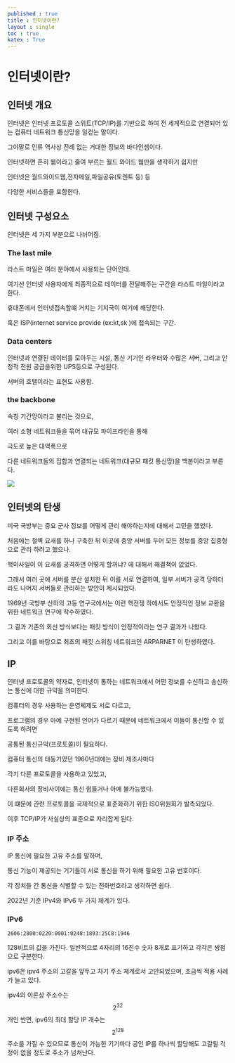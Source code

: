 ```yaml
---
published : true 
title : 인터넷이란?  
layout : single 
toc : true 
katex : True 
---
```

# 인터넷이란?


## 인터넷 개요

인터넷은 인터넷 프로토콜 스위트(TCP/IP)를 기반으로 하여 전 세계적으로 연결되어 있는 컴퓨터 네트워크 통신망을 일컫는 말이다. 

그야말로 인류 역사상 전례 없는 거대한 정보의 바다인셈이다.

인터넷하면 흔히 웹이라고 줄여 부르는 월드 와이드 웹만을 생각하기 쉽지만

인터넷은 월드와이드웹,전자메일,파일공유(토렌트 등) 등

다양한 서비스들을 포함한다.




## 인터넷 구성요소

인터넷은 세 가지 부분으로 나뉘어짐.

### **The last mile** 

라스트 마일은 여러 분야에서 사용되는 단어인데.

여기선 인터넷 사용자에게 최종적으로 데이터를 전달해주는 구간을 라스트 마일이라고 한다.

휴대폰에서 인터넷접속할떄 거치는 기지국이 여기에 해당한다.

혹은 ISP(internet service provide (ex:kt,sk )에 접속되는 구간.



### **Data centers**

인터넷과 연결된 데이터를 모아두는 시설, 통신 기기인 라우터와 수많은 서버, 그리고 안정적 전원 공급을위한 UPS등으로 구성된다.

서버의 호텔이라는 표현도 사용함.


### **the backbone** 

속칭 기간망이라고 불리는 것으로,

여러 소형 네트워크들을 묶어 대규모 파이프라인을 통해 

극도로 높은 대역폭으로 

다른 네트워크들의 집합과 연결되는 네트워크(대규모 패킷 통신망)을 백본이라고 부른다.

![](https://img1.daumcdn.net/thumb/R1280x0/?scode=mtistory2&fname=https%3A%2F%2Fblog.kakaocdn.net%2Fdn%2FkRIg6%2FbtrjIZ9FHdg%2FOk2WbvuFrWO6AuObr6N1jk%2Fimg.png)



## 인터넷의 탄생

미국 국방부는 중요 군사 정보를 어떻게 관리 해야하는지에 대해서 고민을 했었다.

처음에는 철벽 요새를 하나 구축한 뒤 이곳에 중앙 서버를 두어 모든 정보를 중앙 집중형으로 관리 하려고 했으나.

핵미사일이 이 요새를 공격하면 어떻게 할꺼냐? 에 대해서 해결책이 없었다.

그래서 여러 곳에 서버를 분산 설치한 뒤 이를 서로 연결하여, 일부 서버가 공격 당하더라도 나머지 서버들로 관리하는 방안이 제시되었다.

1969년 국방부 산하의 고등 연구국에서는 이런 핵전쟁 하에서도 안정적인 정보 교환을 위한 네트워크 연구에 착수하였다.

그 결과 기존의 회선 방식보다는 패킷 방식이 안정적이라는 연구 결과가 나왔다. 

그리고 이를 바탕으로 최초의 패킷 스위칭 네트워크인 ARPARNET 이 탄생하였다.

## IP

인터넷 프로토콜의 약자로, 인터넷이 통하는 네트워크에서 어떤 정보를 수신하고 송신하는 통신에 대한 규약을 의미한다.

컴퓨터의 경우 사용하는 운영체제도 서로 다르고, 

프로그램의 경우 아예 구현된 언어가 다르기 때문에 네트워크에서 이들이 통신할 수 있도록 하려면

공통된 통신규악(프로토콜)이 필요하다. 

컴퓨터 통신의 태동기였던 1960년대에는 장비 제조사마다 

각기 다른 프로토콜을 사용하고 있었고,

다른회사의 장비사이에는 통신 힘들거나 아예 불가능했다.

이 떄문에 관련 프로토콜을 국제적으로 표준화하기 위한 ISO위원회가 발촉되었다.

이후 TCP/IP가 사실상의 표준으로 자리잡게 된다.

### IP 주소

IP 통신에 필요한 고유 주소를 말하며, 

통신 기능이 제공되는 기기들이 서로 통신을 하기 위해 필요한 고유 번호이다. 

각 장치들 간 통신을 식별할 수 있는 전화번호라고 생각하면 쉽다.

2022년 기준 IPv4와 IPv6 두 가지 체계가 있다.

### IPv6


```
2606:2800:0220:0001:0248:1893:25C8:1946
```

128비트의 값을 가진다. 일반적으로 4자리의 16진수 숫자 8개로 표기하고 각각은 쌍점으로 구분한다.

ipv6은 ipv4 주소의 고갈을 앞두고 차기 주소 체계로서 고안되었으며, 조금씩 적용 사례가 늘고 있다.

ipv4의 이론상 주소수는 $$2^{32}$$개인 반면, ipv6의 최대 할당 IP 개수는 $$2^{128}$$ 주소를 가질 수 있으므로 통신이 가능한 기기마다 공인 IP를 하나씩 할당해도 고갈될 걱정이 없을 정도로 주소가 넘쳐난다.




```python

```
